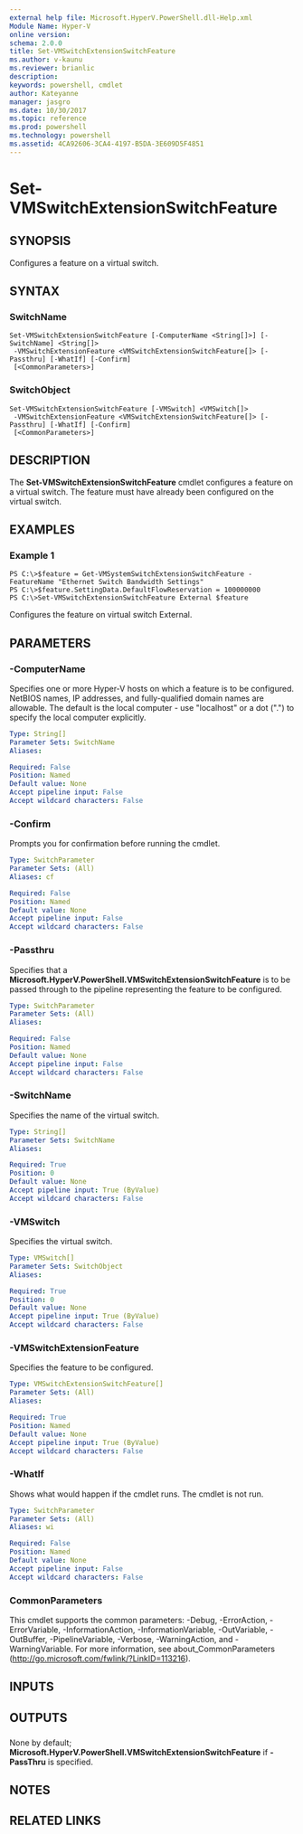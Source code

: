 ```yaml
---
external help file: Microsoft.HyperV.PowerShell.dll-Help.xml
Module Name: Hyper-V
online version: 
schema: 2.0.0
title: Set-VMSwitchExtensionSwitchFeature
ms.author: v-kaunu
ms.reviewer: brianlic
description: 
keywords: powershell, cmdlet
author: Kateyanne
manager: jasgro
ms.date: 10/30/2017
ms.topic: reference
ms.prod: powershell
ms.technology: powershell
ms.assetid: 4CA92606-3CA4-4197-B5DA-3E609D5F4851
---
```


# Set-VMSwitchExtensionSwitchFeature

## SYNOPSIS
Configures a feature on a virtual switch.

## SYNTAX

### SwitchName
```
Set-VMSwitchExtensionSwitchFeature [-ComputerName <String[]>] [-SwitchName] <String[]>
 -VMSwitchExtensionFeature <VMSwitchExtensionSwitchFeature[]> [-Passthru] [-WhatIf] [-Confirm]
 [<CommonParameters>]
```

### SwitchObject
```
Set-VMSwitchExtensionSwitchFeature [-VMSwitch] <VMSwitch[]>
 -VMSwitchExtensionFeature <VMSwitchExtensionSwitchFeature[]> [-Passthru] [-WhatIf] [-Confirm]
 [<CommonParameters>]
```

## DESCRIPTION
The **Set-VMSwitchExtensionSwitchFeature** cmdlet configures a feature on a virtual switch.
The feature must have already been configured on the virtual switch.

## EXAMPLES

### Example 1
```
PS C:\>$feature = Get-VMSystemSwitchExtensionSwitchFeature -FeatureName "Ethernet Switch Bandwidth Settings"
PS C:\>$feature.SettingData.DefaultFlowReservation = 100000000
PS C:\>Set-VMSwitchExtensionSwitchFeature External $feature
```

Configures the feature on virtual switch External.

## PARAMETERS

### -ComputerName
Specifies one or more Hyper-V hosts on which a feature is to be configured.
NetBIOS names, IP addresses, and fully-qualified domain names are allowable.
The default is the local computer - use "localhost" or a dot (".") to specify the local computer explicitly.

```yaml
Type: String[]
Parameter Sets: SwitchName
Aliases: 

Required: False
Position: Named
Default value: None
Accept pipeline input: False
Accept wildcard characters: False
```

### -Confirm
Prompts you for confirmation before running the cmdlet.

```yaml
Type: SwitchParameter
Parameter Sets: (All)
Aliases: cf

Required: False
Position: Named
Default value: None
Accept pipeline input: False
Accept wildcard characters: False
```

### -Passthru
Specifies that a **Microsoft.HyperV.PowerShell.VMSwitchExtensionSwitchFeature** is to be passed through to the pipeline representing the feature to be configured.

```yaml
Type: SwitchParameter
Parameter Sets: (All)
Aliases: 

Required: False
Position: Named
Default value: None
Accept pipeline input: False
Accept wildcard characters: False
```

### -SwitchName
Specifies the name of the virtual switch.

```yaml
Type: String[]
Parameter Sets: SwitchName
Aliases: 

Required: True
Position: 0
Default value: None
Accept pipeline input: True (ByValue)
Accept wildcard characters: False
```

### -VMSwitch
Specifies the virtual switch.

```yaml
Type: VMSwitch[]
Parameter Sets: SwitchObject
Aliases: 

Required: True
Position: 0
Default value: None
Accept pipeline input: True (ByValue)
Accept wildcard characters: False
```

### -VMSwitchExtensionFeature
Specifies the feature to be configured.

```yaml
Type: VMSwitchExtensionSwitchFeature[]
Parameter Sets: (All)
Aliases: 

Required: True
Position: Named
Default value: None
Accept pipeline input: True (ByValue)
Accept wildcard characters: False
```

### -WhatIf
Shows what would happen if the cmdlet runs. The cmdlet is not run.

```yaml
Type: SwitchParameter
Parameter Sets: (All)
Aliases: wi

Required: False
Position: Named
Default value: None
Accept pipeline input: False
Accept wildcard characters: False
```

### CommonParameters
This cmdlet supports the common parameters: -Debug, -ErrorAction, -ErrorVariable, -InformationAction, -InformationVariable, -OutVariable, -OutBuffer, -PipelineVariable, -Verbose, -WarningAction, and -WarningVariable. For more information, see about_CommonParameters (http://go.microsoft.com/fwlink/?LinkID=113216).

## INPUTS

## OUTPUTS

###  
None by default; **Microsoft.HyperV.PowerShell.VMSwitchExtensionSwitchFeature** if **-PassThru** is specified.

## NOTES

## RELATED LINKS

